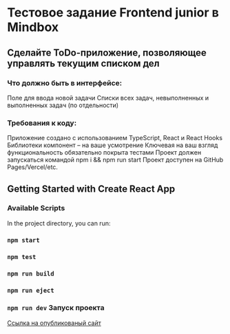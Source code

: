 # Тестовое задание Frontend junior в Mindbox 

## Сделайте ToDo-приложение, позволяющее управлять текущим списком дел

### Что должно быть в интерфейсе:

Поле для ввода новой задачи
Списки всех задач, невыполненных и выполненных задач (по отдельности)

### Требования к коду:

Приложение создано с использованием TypeScript, React и React Hooks
Библиотеки компонент – на ваше усмотрение
Ключевая на ваш взгляд функциональность обязательно покрыта тестами
Проект должен запускаться командой npm i && npm run start
Проект доступен на GitHub Pages/Vercel/etc.


## Getting Started with Create React App


### Available Scripts

In the project directory, you can run:

### `npm start`
### `npm test`
### `npm run build`
### `npm run eject`
### `npm run dev` Запуск проекта


[Ссылка на опубликованый сайт](https://sasmus12.github.io/todo-app/)